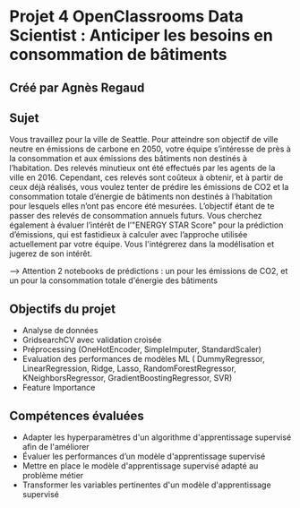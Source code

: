 # Projet 4 OpenClassrooms Data Scientist : Anticiper les besoins en consommation de bâtiments
## Créé par Agnès Regaud
## Sujet
Vous travaillez pour la ville de Seattle. Pour atteindre son objectif de ville neutre en émissions de carbone en 2050, votre équipe s’intéresse de près à la consommation et aux émissions des bâtiments non destinés à l’habitation.
Des relevés minutieux ont été effectués par les agents de la ville en 2016. Cependant, ces relevés sont coûteux à obtenir, et à partir de ceux déjà réalisés, vous voulez tenter de prédire les émissions de CO2 et la consommation totale d’énergie de bâtiments non destinés à l’habitation pour lesquels elles n’ont pas encore été mesurées. L’objectif étant de te passer des relevés de consommation annuels futurs.
Vous cherchez également à évaluer l’intérêt de l’"ENERGY STAR Score" pour la prédiction d’émissions, qui est fastidieux à calculer avec l’approche utilisée actuellement par votre équipe. Vous l'intégrerez dans la modélisation et jugerez de son intérêt.

--> Attention 2 notebooks de prédictions : un pour les émissions de CO2, et un pour la consommation totale d'énergie des bâtiments

## Objectifs du projet
- Analyse de données
- GridsearchCV avec validation croisée
- Préprocessing (OneHotEncoder, SimpleImputer, StandardScaler)
- Evaluation des performances de modèles ML ( DummyRegressor, LinearRegression, Ridge, Lasso, RandomForestRegressor, KNeighborsRegressor, GradientBoostingRegressor, SVR)
- Feature Importance
## Compétences évaluées
- Adapter les hyperparamètres d'un algorithme d'apprentissage supervisé afin de l'améliorer
- Évaluer les performances d’un modèle d'apprentissage supervisé
- Mettre en place le modèle d'apprentissage supervisé adapté au problème métier
- Transformer les variables pertinentes d'un modèle d'apprentissage supervisé
